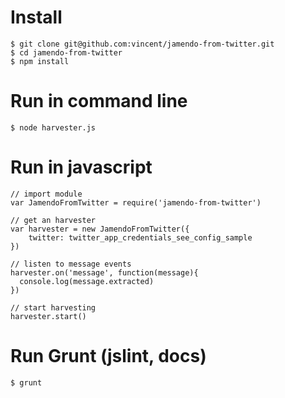 # Install
```
$ git clone git@github.com:vincent/jamendo-from-twitter.git
$ cd jamendo-from-twitter
$ npm install
```

# Run in command line
```
$ node harvester.js
```

# Run in javascript
```
// import module
var JamendoFromTwitter = require('jamendo-from-twitter')

// get an harvester
var harvester = new JamendoFromTwitter({
	twitter: twitter_app_credentials_see_config_sample
})

// listen to message events
harvester.on('message', function(message){
  console.log(message.extracted)
})

// start harvesting
harvester.start()
```

# Run Grunt (jslint, docs)
```
$ grunt
```
